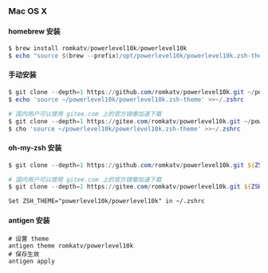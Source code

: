 ### Mac OS X

#### homebrew 安装

``` powershell
$ brew install romkatv/powerlevel10k/powerlevel10k
$ echo "source $(brew --prefix)/opt/powerlevel10k/powerlevel10k.zsh-theme" >>~/.zshrc
```

#### 手动安装

``` powershell
$ git clone --depth=1 https://github.com/romkatv/powerlevel10k.git ~/powerlevel10k
$ echo 'source ~/powerlevel10k/powerlevel10k.zsh-theme' >>~/.zshrc

# 国内用户可以使用 gitee.com 上的官方镜像加速下载
$ git clone --depth=1 https://gitee.com/romkatv/powerlevel10k.git ~/powerlevel10k
$ cho 'source ~/powerlevel10k/powerlevel10k.zsh-theme' >>~/.zshrc
```

#### oh-my-zsh 安装

``` powershell
$ git clone --depth=1 https://github.com/romkatv/powerlevel10k.git ${ZSH_CUSTOM:-$HOME/.oh-my-zsh/custom}/themes/powerlevel10k

# 国内用户可以使用 gitee.com 上的官方镜像加速下载
$ git clone --depth=1 https://gitee.com/romkatv/powerlevel10k.git ${ZSH_CUSTOM:-$HOME/.oh-my-zsh/custom}/themes/powerlevel10k
```

```tex
Set ZSH_THEME="powerlevel10k/powerlevel10k" in ~/.zshrc
```

#### antigen 安装

``` text
# 设置 theme
antigen theme romkatv/powerlevel10k
# 保存生效
antigen apply
```





